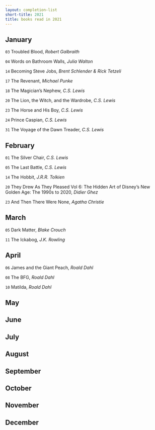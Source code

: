 ```yaml
---
layout: completion-list
short-title: 2021
title: books read in 2021
---
```

## January
`03` Troubled Blood, _Robert Galbraith_

`04` Words on Bathroom Walls, _Julia Walton_

`14` Becoming Steve Jobs, _Brent Schlender & Rick Tetzeli_

`17` The Revenant, _Michael Punke_

`18` The Magician’s Nephew, _C.S. Lewis_

`20` The Lion, the Witch, and the Wardrobe, _C.S. Lewis_

`23` The Horse and His Boy, _C.S. Lewis_

`24` Prince Caspian, _C.S. Lewis_

`31` The Voyage of the Dawn Treader, _C.S. Lewis_

## February
`01` The Silver Chair, _C.S. Lewis_

`05` The Last Battle, _C.S. Lewis_

`14` The Hobbit, _J.R.R. Tolkien_

`20` They Drew As They Pleased Vol 6: The Hidden Art of Disney’s New Golden Age: The 1990s to 2020, _Didier Ghez_

`23` And Then There Were None, _Agatha Christie_

## March
`05` Dark Matter, _Blake Crouch_

`11` The Ickabog, _J.K. Rowling_

## April
`06` James and the Giant Peach, _Roald Dahl_

`08` The BFG, _Roald Dahl_

`10` Matilda, _Roald Dahl_

## May

## June

## July

## August

## September

## October

## November

## December
